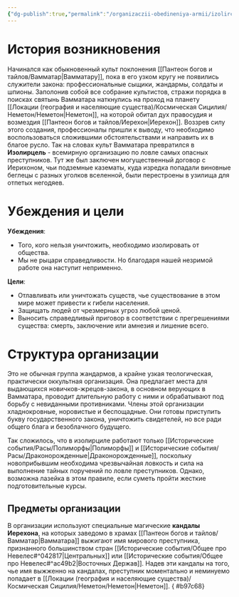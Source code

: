 ```yaml
---
{"dg-publish":true,"permalink":"/organizaczii-obedineniya-armii/izolirczel/","dgPassFrontmatter":true}
---
```


# История возникновения

Начинался как обыкновенный культ поклонения [[Пантеон богов и тайлов/Вамматар\|Вамматару]], пока в его узком кругу не появились служители закона: профессиональные сыщики, жандармы, солдаты и шпионы. Заполонив собой все собрание культистов, стражи порядка в поисках святынь Вамматара наткнулись на проход на планету [[Локации (география и населяющие существа)/Космическая Сицилия/Неметон/Неметон\|Неметон]], на которой обитал дух правосудия и возмездия [[Пантеон богов и тайлов/Иерехон\|Иерехон]]. Воззрев силу этого создания, профессионалы пришли к выводу, что необходимо воспользоваться сложившими обстоятельствами и направить их в благое русло. Так на словах культ Вамматара превратился в **Изолирцель** - всемирную организацию по ловле самых опасных преступников. Тут же был заключен могущественный договор с Иерихоном, чьи подземные казематы, куда изредка попадали виновные беглецы с разных уголков вселенной, были перестроены в узилища для отпетых негодяев.

# Убеждения и цели

**Убеждения**: 
- Того, кого нельзя уничтожить, необходимо изолировать от общества.
- Мы не рыцари справедливости. Но благодаря нашей незримой работе она наступит неприменно.

**Цели**: 
- Отлавливать или уничтожать существ, чье существование в этом мире может привести к гибели населения.
- Защищать людей от чрезмерных угроз любой ценой.
- Выносить справедливый приговор в соответствии с прегрешениями существа: смерть, заключение или амнезия и лишение всего.


# Структура организации

Это не обычная группа жандармов, а крайне узкая теологическая, практически оккультная организация. Она предлагает места для выдающихся новичков-жрецов-закона, в основном верующих в Вамматара, проводит длительную работу с ними и обрабатывают под борьбу с невиданными противниками. 
Члены этой организации хладнокровные, норовистые и беспощадные. Они готовы приступить букву государственного закона, уничтожить свидетелей, но все ради общего блага и безоблачного будущего. 

Так сложилось, что в изолирциле работают только [[Исторические события/Расы/Полиморфы\|Полиморфы]] и [[Исторические события/Расы/Драконорожденные\|Драконорожденные]], поскольку новоприбывшим необходима чрезвычайная ловкость и сила на выполнение тайных поручений по ловле преступников. Однако, возможна лазейка в этом правиле, если суметь пройти жесткие подготовительные курсы.

## Предметы организации

В организации используют специальные магические **кандалы Иерехона**, на которых заведомо в храмах [[Пантеон богов и тайлов/Вамматар\|Вамматара]] выжигают имя мирового преступника, признанного большинством стран [[Исторические события/Общее про Невелес#^042817\|Центральных]] или [[Исторические события/Общее про Невелес#^ac49b2\|Восточных Держав]].
Надев эти кандалы на того, чье имя выжженно на кандалах, преступник моментально и неминуемо попадает в [[Локации (география и населяющие существа)/Космическая Сицилия/Неметон/Неметон\|Неметон]].
{ #b97c68}
